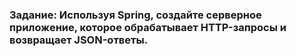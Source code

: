 ### Задание: Используя Spring, создайте серверное приложение, которое обрабатывает HTTP-запросы и возвращает JSON-ответы.
